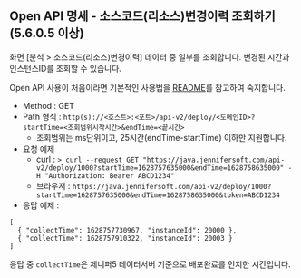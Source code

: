 ## Open API 명세 - 소스코드(리소스)변경이력 조회하기 (5.6.0.5 이상)

화면 [분석 > 소스코드(리소스)변경이력] 데이터 중 일부를 조회합니다. 변경된 시간과 인스턴스ID를 조회할 수 있습니다.

Open API 사용이 처음이라면 기본적인 사용법을 [README](/README.md)를 참고하여 숙지합니다.

- Method : GET
- Path 형식 : `http(s)://<호스트>:<포트>/api-v2/deploy/<도메인ID>?startTime=<조회범위시작시간>&endTime=<끝시간>`
  - 조회범위는 ms단위이고, 25시간(endTime-startTime) 이하만 지원합니다.
- 요청 예제
  - curl : `> curl --request GET "https://java.jennifersoft.com/api-v2/deploy/1000?startTime=1628757635000&endTime=1628758635000" -H "Authorization: Bearer ABCD1234"`
  - 브라우저 : `https://java.jennifersoft.com/api-v2/deploy/1000?startTime=1628757635000&endTime=1628758635000&token=ABCD1234`
- 응답 예제 : 
```
[
  { "collectTime": 1628757730967, "instanceId": 20000 },
  { "collectTime": 1628757910322, "instanceId": 20003 }
]
```
응답 중 `collectTime`은 제니퍼5 데이터서버 기준으로 배포완료를 인지한 시간입니다.
